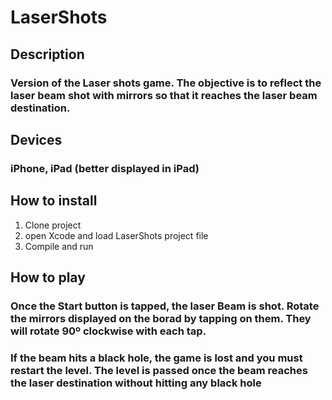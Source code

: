 # LaserShots

## Description
### Version of the Laser shots game. The objective is to reflect the laser beam shot with mirrors so that it reaches the laser beam destination.

## Devices
### iPhone, iPad (better displayed in iPad)

## How to install
1. Clone project
2. open Xcode and load LaserShots project file
3. Compile and run

## How to play
### Once the Start button is tapped, the laser Beam is shot. Rotate the mirrors displayed on the borad by tapping on them. They will rotate 90º clockwise with each tap. 
### If the beam hits a black hole, the game is lost and you must restart the level. The level is passed once the beam reaches the laser destination without hitting any black hole

